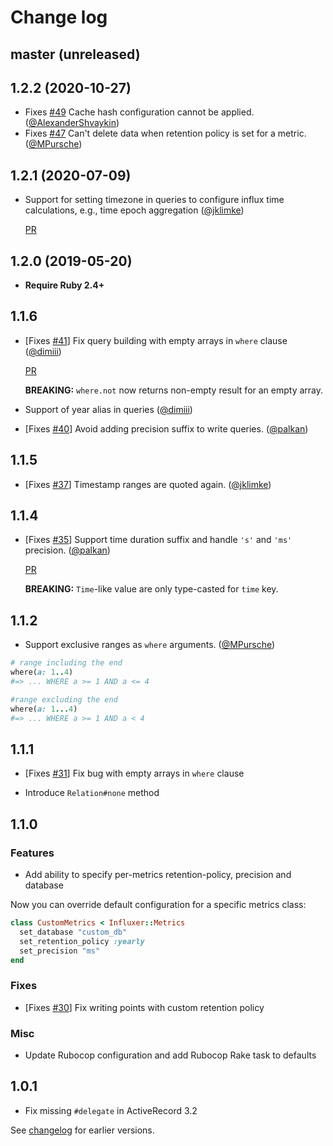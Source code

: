 # Change log

## master (unreleased)

## 1.2.2 (2020-10-27)

- Fixes [#49](https://github.com/palkan/influxer/issues/49)  Cache hash configuration cannot be applied.([@AlexanderShvaykin][])
- Fixes [#47](https://github.com/palkan/influxer/issues/47) Can't delete data when retention policy is set for a metric. ([@MPursche][])

## 1.2.1 (2020-07-09)

- Support for setting timezone in queries to configure influx time calculations, e.g., time epoch aggregation ([@jklimke][])

  [PR](https://github.com/palkan/influxer/pull/46)

## 1.2.0 (2019-05-20)

- **Require Ruby 2.4+**

## 1.1.6

- [Fixes [#41](https://github.com/palkan/influxer/issues/41)] Fix query building with empty arrays in `where` clause ([@dimiii][])

  [PR](https://github.com/palkan/influxer/pull/44)

  **BREAKING:** `where.not` now returns non-empty result for an empty array.

- Support of year alias in queries ([@dimiii][])

- [Fixes [#40](https://github.com/palkan/influxer/issues/40)] Avoid adding precision suffix to write queries. ([@palkan][])

## 1.1.5

- [Fixes [#37](https://github.com/palkan/influxer/issues/37)] Timestamp ranges are quoted again. ([@jklimke][])

## 1.1.4

- [Fixes [#35](https://github.com/palkan/influxer/issues/35)] Support time duration suffix and handle `'s'` and `'ms'` precision. ([@palkan][])

  [PR](https://github.com/palkan/influxer/pull/36)

  **BREAKING:** `Time`-like value are only type-casted for `time` key.

## 1.1.2

- Support exclusive ranges as `where` arguments. ([@MPursche][])

```ruby
# range including the end
where(a: 1..4)
#=> ... WHERE a >= 1 AND a <= 4

#range excluding the end
where(a: 1...4)
#=> ... WHERE a >= 1 AND a < 4
```

## 1.1.1

- [Fixes [#31](https://github.com/palkan/influxer/issues/31)] Fix bug with empty arrays in `where` clause

- Introduce `Relation#none` method

## 1.1.0

### Features

- Add ability to specify per-metrics retention-policy, precision and database

Now you can override default configuration for a specific metrics class:

```ruby
class CustomMetrics < Influxer::Metrics
  set_database "custom_db"
  set_retention_policy :yearly
  set_precision "ms"
end
```

### Fixes

- [Fixes [#30](https://github.com/palkan/influxer/issues/30)] Fix writing points with custom retention policy

### Misc

- Update Rubocop configuration and add Rubocop Rake task to defaults

## 1.0.1

- Fix missing `#delegate` in ActiveRecord 3.2

See [changelog](https://github.com/palkan/influxer/blob/1.0.0/Changelog.md) for earlier versions.

[@palkan]: https://github.com/palkan
[@MPursche]: https://github.com/MPursche
[@jklimke]: https://github.com/jklimke
[@dimiii]: https://github.com/dimiii
[@AlexanderShvaykin]: https://github.com/AlexanderShvaykin
